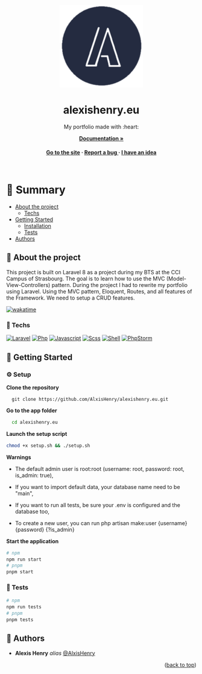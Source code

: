 <a name="readme-top"></a>

<div align="center">

  <img src="public/assets/icons/apple-touch-icon-180x180.png" alt="logo" width="220" height="auto" />
  <h1>alexishenry.eu</h1>
  
  <p>
    My portfolio made with :heart:
  </p>

<a href="https://alxishenry.github.io/docs"><strong>Documentation »</strong></a>



<h4>
    <a href="https://alexishenry.eu">Go to the site</a>
  <span> · </span>
    <a href="https://github.com/AlxisHenry/alexishenry.eu/issues">Report a bug </a>
  <span> · </span>
    <a href="https://github.com/AlxisHenry/alexishenry.eu/issues">I have an idea</a>
  </h4>
</div>

<br />

# :notebook_with_decorative_cover: Summary

- [About the project](#star2-about-the-project)
  * [Techs](#space_invader-techs)
- [Getting Started](#toolbox-getting-started)
  * [Installation](#gear-setup)
  * [Tests](#test_tube-tests)
- [Authors](#wave-authors)

## :star2: About the project

This project is built on Laravel 8 as a project during my BTS at the CCI Campus of Strasbourg. The goal is to learn how to use the MVC (Model-View-Controllers) pattern. During the project I had to rewrite my portfolio using Laravel. Using the MVC pattern, Eloquent, Routes, and all features of the Framework. We need to setup a CRUD features.

[![wakatime](https://wakatime.com/badge/user/b7db3515-75b7-455d-937b-6cf28353dd3f/project/4156fd69-8cdd-4d99-8d4f-b83927b2e7e7.svg)](https://wakatime.com/badge/user/b7db3515-75b7-455d-937b-6cf28353dd3f/project/4156fd69-8cdd-4d99-8d4f-b83927b2e7e7)

### :space_invader: Techs

[![Laravel](https://img.shields.io/badge/laravel%20-hotpink.svg?&style=for-the-badge&logo=laravel&logoColor=FF2D20&color=gray)]()
[![Php](https://img.shields.io/badge/php%20-%23323330.svg?&style=for-the-badge&logo=php&logoColor=8b9ed6&color=gray)]()
[![Javascript](https://img.shields.io/badge/javascript%20-%23323330.svg?&style=for-the-badge&logo=javascript&logoColor=fcdc00&color=gray)]()
[![Scss](https://img.shields.io/badge/scss%20-hotpink.svg?&style=for-the-badge&logo=SASS&logoColor=CC6699&color=gray)]()
[![Shell](https://img.shields.io/badge/bash%20-hotpink.svg?&style=for-the-badge&logo=gnu-bash&logoColor=4EAA25&color=gray)]()
[![PhpStorm](https://img.shields.io/badge/phpstorm%20-hotpink.svg?&style=for-the-badge&logo=phpstorm&logoColor=a247ea&color=gray)]()

## :toolbox: Getting Started

### :gear: Setup

**Clone the repository**

```
  git clone https://github.com/AlxisHenry/alexishenry.eu.git
```

**Go to the app folder**

```bash
  cd alexishenry.eu
```

**Launch the setup script**

```bash
chmod +x setup.sh && ./setup.sh
```

**Warnings**

- The default admin user is root:root (username: root, password: root, is_admin: true),

- If you want to import default data, your database name need to be "main",

- If you want to run all tests, be sure your .env is configured and the database too,

- To create a new user, you can run php artisan make:user {username} {password} {?is_admin}

**Start the application**

```bash
# npm
npm run start
# pnpm
pnpm start
```

### :test_tube: Tests

```bash
# npm
npm run tests
# pnpm
pnpm tests
```

## :wave: Authors

* **Alexis Henry** _alias_ [@AlxisHenry](https://github.com/AlxisHenry)

<!-- ## :page_with_curl: Liens utiles -->

<p align="right">(<a href="#readme-top">back to top</a>)</p>